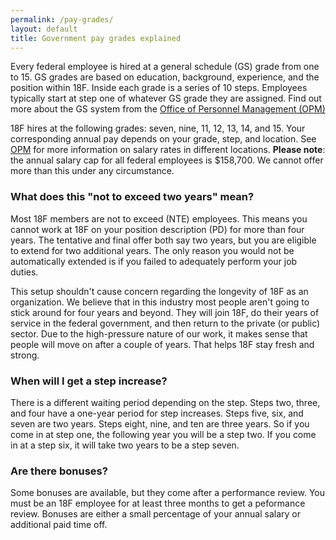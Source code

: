 ```yaml
---
permalink: /pay-grades/
layout: default
title: Government pay grades explained
---
```


Every federal employee is hired at a general schedule (GS) grade from one to 15. GS grades are based on education, background, experience, and the position within 18F. Inside each grade is a series of 10 steps. Employees typically start at step one of whatever GS grade they are assigned. Find out more about the GS system from the [Office of Personnel Management (OPM)](https://www.opm.gov/policy-data-oversight/pay-leave/pay-systems/general-schedule/)

18F hires at the following grades: seven, nine, 11, 12, 13, 14, and 15. Your corresponding annual pay depends on your grade, step, and location. See [OPM](https://www.opm.gov/policy-data-oversight/pay-leave/salaries-wages/2014/general-schedule/) for more information on salary rates in different locations. **Please note**: the annual salary cap for all federal employees is $158,700. We cannot offer more than this under any circumstance.

### What does this "not to exceed two years" mean? 

Most 18F members are not to exceed (NTE) employees. This means you cannot work at 18F on your position description (PD) for more than four years. The tentative and final offer both say two years, but you are eligible to extend for two additional years. The only reason you would not be automatically extended is if you failed to adequately perform your job duties. 

This setup shouldn't cause concern regarding the longevity of 18F as an organization. We believe that in this industry most people aren't going to stick around for four years and beyond. They will join 18F, do their years of service in the federal government, and then return to the private (or public) sector. Due to the high-pressure nature of our work, it makes sense that people will move on after a couple of years. That helps 18F stay fresh and strong.

### When will I get a step increase?

There is a different waiting period depending on the step. Steps two, three, and four have a one-year period for step increases. Steps five, six, and seven are two years. Steps eight, nine, and ten are three years. So if you come in at step one, the following year you will be a step two. If you come in at a step six, it will take two years to be a step seven. 

### Are there bonuses?

Some bonuses are available, but they come after a performance review. You must be an 18F employee for at least three months to get a peformance review. Bonuses are either a small percentage of your annual salary or additional paid time off. 

